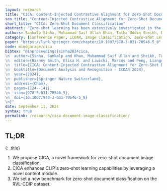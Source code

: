 ```yaml
---
layout: research
title: "CICA: Content-Injected Contrastive Alignment for Zero-Shot Document Image Classification"
seo_title: "Content-Injected Contrastive Alignment for Zero-Shot Document Image Classification"
short_title: "CICA: Zero-Shot Document Classification"
abstract: "Zero-shot learning has been extensively investigated in the broader field of visual recognition, attracting significant interest recently. However, the current work on zero-shot learning in document image classification remains scarce. The existing studies either focus exclusively on zero-shot inference, or their evaluation does not align with the established criteria of zero-shot evaluation in the visual recognition domain. We provide a comprehensive document image classification analysis in Zero-Shot Learning (ZSL) and Generalized Zero-Shot Learning (GZSL) settings to address this gap. Our methodology and evaluation align with the established practices of this domain. Additionally, we propose zero-shot splits for the RVL-CDIP dataset. Furthermore, we introduce CICA (pronounced 'ki-ka'), a framework that enhances the zero-shot learning capabilities of CLIP. CICA consists of a novel 'content module' designed to leverage any generic document-related textual information. The discriminative features extracted by this module are aligned with CLIP's text and image features using a novel 'coupled-contrastive' loss. Our module improves CLIP's ZSL top-1 accuracy by 6.7% and GZSL harmonic mean by 24% on the RVL-CDIP dataset. Our module is lightweight and adds only 3.3% more parameters to CLIP. Our work sets the direction for future research in zero-shot document classification."
authors: Sankalp Sinha, Muhammad Saif Ullah Khan, Talha Uddin Sheikh, Didier Stricker, Muhammad Zeshan Afzal
category: [Conference Paper, ICDAR, Image Classification, Zero-Shot Learning, Document Analysis]
paper: "https://link.springer.com/chapter/10.1007/978-3-031-70546-5_8"
code: mindgarage/cica
bibtex: "@inproceedings{sinha2024cica,
\n  author={Sinha, Sankalp and Khan, Muhammad Saif Ullah and Sheikh, Talha Uddin and Stricker, Didier and Afzal, Muhammad Zeshan},
\n  editor={Barney Smith, Elisa H. and Liwicki, Marcus and Peng, Liangrui},
\n  title={CICA: Content-Injected Contrastive Alignment for Zero-Shot Document Image Classification},
\n  booktitle={Document Analysis and Recognition - ICDAR 2024},
\n  year={2024},
\n  publisher={Springer Nature Switzerland},
\n  address={Cham},
\n  pages={124--141},
\n  isbn={978-3-031-70546-5},
\n  doi={10.1007/978-3-031-70546-5_8}
\n}"
date: September 11, 2024
syntax: true
permalink: /research/cica-document-image-classification/
---
```


<!-- TL;DR -->
## TL;DR
{: .title}

1. We propose CICA, a novel framework for zero-shot document image classification.
2. CICA enhances CLIP's zero-shot learning capabilities by leveraging a novel content module.
3. We set a new benchmark for zero-shot document classification on the RVL-CDIP dataset.
